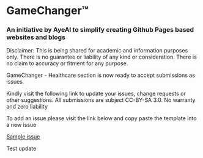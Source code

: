 # GameChanger™ 
### An initiative by AyeAI to simplify creating Github Pages based websites and blogs



Disclaimer: This is being shared for academic and information purposes only. There is no guarantee or liability of any kind or consideration. There is no claim to accuracy or fitment for any purpose.

GameChanger - Healthcare section is now ready to accept submissions as issues.

Kindly visit the following link to update your issues, change requests or other suggestions. All submissions are subject CC-BY-SA 3.0. No warranty and zero liability

To add an issue please visit the link below and copy paste the template into a new issue

[Sample issue](https://github.com/ayepages/ayepages.github.io/issues/5)

Test update

